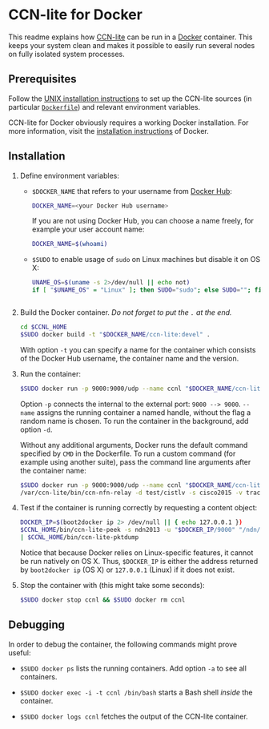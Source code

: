 # CCN-lite for Docker

This readme explains how [CCN-lite](https://github.com/cn-uofbasel/ccn-lite) can
be run in a [Docker](https://www.docker.com/) container. This keeps your system
clean and makes it possible to easily run several nodes on fully isolated system
processes.

## Prerequisites

Follow the [UNIX installation instructions](README-unix.md) to set up the
CCN-lite sources (in particular [`Dockerfile`](../Dockerfile)) and relevant
environment variables.

CCN-lite for Docker obviously requires a working Docker installation. For more
information, visit the [installation instructions](https://docs.docker.com/installation/)
of Docker.

## Installation

1.  Define environment variables:

    -  `$DOCKER_NAME` that refers to your username from
       [Docker Hub](https://hub.docker.com/):

       ```bash
       DOCKER_NAME=<your Docker Hub username>
       ```

       If you are not using Docker Hub, you can choose a name freely, for
       example your user account name:

       ```bash
       DOCKER_NAME=$(whoami)
       ```

    -  `$SUDO` to enable usage of `sudo` on Linux machines but disable it on OS X:

       ```bash
       UNAME_OS=$(uname -s 2>/dev/null || echo not)
       if [ "$UNAME_OS" = "Linux" ]; then SUDO="sudo"; else SUDO=""; fi
      ```

2.  Build the Docker container. *Do not forget to put the `.` at the end.*

    ```bash
    cd $CCNL_HOME
    $SUDO docker build -t "$DOCKER_NAME/ccn-lite:devel" .
    ```

    With option `-t` you can specify a name for the container which consists of
    the Docker Hub username, the container name and the version.

3.  Run the container:

    ```bash
    $SUDO docker run -p 9000:9000/udp --name ccnl "$DOCKER_NAME/ccn-lite:devel"
    ```

    Option `-p` connects the internal to the external port: `9000 --> 9000`.
    `--name` assigns the running container a named handle, without the flag a
    random name is chosen. To run the container in the background, add option `-d`.

    Without any additional arguments, Docker runs the default command specified
    by `CMD` in the Dockerfile. To run a custom command (for example using
    another suite), pass the command line arguments after the container name:

    ```bash
    $SUDO docker run -p 9000:9000/udp --name ccnl "$DOCKER_NAME/ccn-lite:devel" \
    /var/ccn-lite/bin/ccn-nfn-relay -d test/cistlv -s cisco2015 -v trace -u 9000
    ```

4.  Test if the container is running correctly by requesting a content object:

    ```bash
    DOCKER_IP=$(boot2docker ip 2> /dev/null || { echo 127.0.0.1 })
    $CCNL_HOME/bin/ccn-lite-peek -s ndn2013 -u "$DOCKER_IP/9000" "/ndn/simple" \
    | $CCNL_HOME/bin/ccn-lite-pktdump
    ```

    Notice that because Docker relies on Linux-specific features, it cannot be
    run natively on OS X. Thus, `$DOCKER_IP` is either the address returned by
    `boot2docker ip` (OS X) or `127.0.0.1` (Linux) if it does not exist.

5.  Stop the container with (this might take some seconds):

    ```bash
    $SUDO docker stop ccnl && $SUDO docker rm ccnl
    ```


## Debugging

In order to debug the container, the following commands might prove useful:

-  `$SUDO docker ps` lists the running containers. Add option `-a` to see all
   containers.

-  `$SUDO docker exec -i -t ccnl /bin/bash` starts a Bash shell *inside* the
   container.

-  `$SUDO docker logs ccnl` fetches the output of the CCN-lite container.
